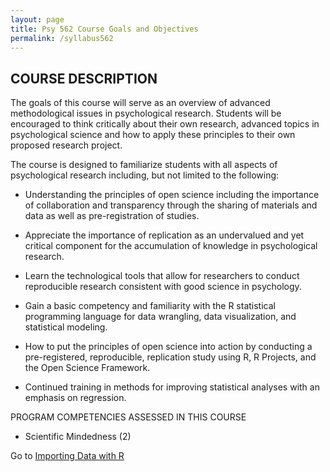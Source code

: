 ```yaml
---
layout: page
title: Psy 562 Course Goals and Objectives
permalink: /syllabus562
---
```


## COURSE DESCRIPTION
The goals of this course will serve as an overview of advanced methodological issues in psychological research. Students will be encouraged to think critically about their own research, advanced topics in psychological science and how to apply these principles to their own proposed research project.  

The course is designed to familiarize students with all aspects of psychological research including, but not limited to the following:

  *	Understanding the principles of open science including the importance of collaboration and transparency through the sharing of materials and data as well as pre-registration of studies. 
  
  *	Appreciate the importance of replication as an undervalued and yet critical component for the accumulation of knowledge in psychological research.  

  *	Learn the technological tools that allow for researchers to conduct reproducible research consistent with good science in psychology.   

  *	Gain a basic competency and familiarity with the R statistical programming language for data wrangling, data visualization, and statistical modeling.

  *	How to put the principles of open science into action by conducting a pre-registered, reproducible, replication study using R, R Projects, and the Open Science Framework.

  * Continued training in methods for improving statistical analyses with an emphasis on regression.  

PROGRAM COMPETENCIES ASSESSED IN THIS COURSE
*	Scientific Mindedness (2)



Go to [Importing Data with R](https://clu-mscp.github.io/bedics/import) 



